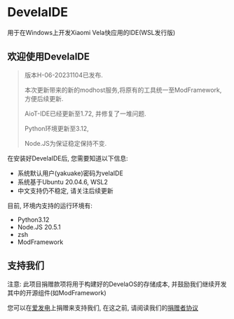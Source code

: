 # DevelaIDE
用于在Windows上开发Xiaomi Vela快应用的IDE(WSL发行版)

## 欢迎使用DevelaIDE
> 版本H-06-20231104已发布.
> 
> 本次更新带来的新的modhost服务,将原有的工具统一至ModFramework, 方便后续更新.
>
> AioT-IDE已经更新至1.72, 并修复了一堆问题.
>
> Python环境更新至3.12,
>
> Node.JS为保证稳定保持不变.

在安装好DevelaIDE后, 您需要知道以下信息:
 - 系统默认用户(yakuake)密码为velaIDE
 - 系统基于Ubuntu 20.04.6, WSL2
 - 中文支持仍不稳定, 请关注后续更新

目前, 环境内支持的运行环境有: 
 - Python3.12
 - Node.JS 20.5.1
 - zsh
 - ModFramework

## 支持我们
注意: 此项目捐赠款项将用于构建好的DevelaOS的存储成本, 并鼓励我们继续开发其中的开源组件(如ModFramework)

您可以在[爱发电](https://afdian.net/a/2minrain)上捐赠来支持我们, 在这之前, 请阅读我们的[捐赠者协议](https://www.projcora.club/DevelaIDE/d-a)
